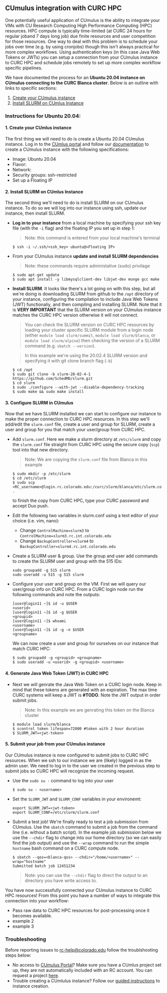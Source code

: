 ## CUmulus integration with CURC HPC 

One potentially useful application of CUmulus is the ability to integrate your VMs with CU Research Computing High Performance Computing (HPC) resources. HPC compute is typically time-limited (at CURC 24 hours for regular joband 7 days long job) due finite resources and user competition for those resources. One way to deal with this problem is to schedule your jobs over time (e.g. by using cronjobs) though this isn't always practical for more complex workflows. Using authentication keys (in this case Java Web Tokens or JWTs) you can setup a connection from your CUmulus instance to CURC HPC and schedule jobs remotely to set up more complex workflow specific pipelines. 

We have documented the process for an **Ubuntu 20.04 instance on CUmulus connecting to the CURC Blanca cluster**. Below is an outline with links to specific sections:
1. [Create your CUmulus instance](link)
2. [Install SLURM on CUmlus Instance](link) 

### Instructions for Ubuntu 20.04:

#### 1. Create your CUmlus instance

The first thing we will need to do is create a Ubuntu 20.04 CUmulus instance. Log in to the [CUmlus portal](link) and follow our [documentation](link) to create a CUmulus instance with the following specifications: 
* Image: Ubuntu 20.04 
* Flavor: 
* Network: 
* Security groups: ssh-restricted
* Set up a Floating IP

#### 2. Install SLURM on CUmlus Instance 
The second thing we'll need to do is install SLURM on our CUmulus instance. To do so we will log into our instance using ssh, update our instance, then install SLURM. 

* **Log in to your instance** from a local machine by specifying your ssh key file (with the `-i` flag) and the floating IP you set up in step 1:
	> Note: this command is entered from your local machine's terminal
	```
	$ ssh -i ~/.ssh/<ssh_key> ubuntu@<Floating IP>
	```
* From your CUmulus instance **update and install SLURM dependencies** 
	> Note: these commands require administative (sudo) privilage
	```
	$ sudo apt-get update
	$ sudo apt install -y libmysqlclient-dev libjwt-dev munge gcc make
	```
* **Install SLURM**. It looks like there's a lot going on with this step, but all we're doing is downloading SLURM from github to the `/opt` directory of your instance, configuring the compilation to include Java Web Tokens (JWT) functionaliy, and then compiling and installing SLURM. Note that it is **VERY IMPORTANT** that the SLURM version on your CUmulus instance matches the CURC HPC version otherwise it will not connect. 

	> You can check the SLURM version on CURC HPC resources by loading your cluster specific SLURM module from a login node (either `module load slurm/summit`, `module load slurm/blanca`, or `module load slurm/alpine`) then checking the version of a SLURM command (e.g. `sbatch --version`). 

	> In this example we're using the 20.02.4 SLURM version and specifying it with git clone branch flag (`-b`)
	```
	$ cd /opt
	$ sudo git clone -b slurm-20-02-4-1 https://github.com/SchedMD/slurm.git
	$ cd slurm
	$ sudo ./configure --with-jwt --disable-dependency-tracking
	$ sudo make && sudo make install
	```

#### 3. Configure SLURM in CUmulus 
Now that we have SLURM installed we can start to configure our instance to make the proper connection to CURC HPC resources. In this step we'll add/edit the `slurm.conf` file, create a user and group for SLURM, create a user and group for you that match your user/group from CURC HPC.  

* Add `slurm.conf`. Here we make a slurm directory at `/etc/slurm` and copy the `slurm.conf` file straight from CURC HPC using the secure copy (`scp`) tool into that new directory.

	> Note: We are copying the `slurm.conf` file from Blanca in this example
	```
	$ sudo mkdir -p /etc/slurm
	$ cd /etc/slurm
	$ sudo scp <RC_username>@login.rc.colorado.edu:/curc/slurm/blanca/etc/slurm.conf . 
	```
	to finish the copy from CURC HPC, type your CURC password and accept Duo push.

* Edit the following two variables in slurm.conf using a text editor of your choice (i.e. vim, nano):
	* Change `ControlMachine=slurm3` to `ControlMachine=slurm3.rc.int.colorado.edu`
	* Change `BackupController=slurm4` to `BackupController=slurm4.rc.int.colorado.edu`

* Create a SLURM user & group. Use the group and user add commands to create the SLURM user and group with the 515 IDs:
	```
	sudo groupadd -g 515 slurm
	sudo useradd -u 515 -g 515 slurm
	```

* Configure your user and group on the VM. First we will query our user/group info on CURC HPC. From a CURC login node run the following commands and note the outputs: 
	```
	[user@login11 ~]$ id -u $USER
	<userid>
	[user@login11 ~]$ id -g $USER
	<groupid>
	[user@login11 ~]$ whoami
	<username>
	[user@login11 ~]$ id -g -n $USER
	<groupname>
	```

	We can now create a user and group for ourselves on our instance that match CURC HPC:
	```
	$ sudo groupadd -g <groupid> <groupname> 
	$ sudo useradd -u <userid> -g <groupid> <username> 
	```

#### 4. Generate Java Web Token (JWT) in CURC HPC  

* Next we will genrate the Java Web Token on a CURC login node. Keep in mind that these tokens are generated with an expiration. The max time CURC systems will keep a JWT is **#TODO**. Note the JWT output in order submit jobs.
	> Note: In this example we are genrating this token on the Blanca cluster 
	```
	$ module load slurm/blanca
	$ scontrol token lifespan=72000 #token with 2 hour duration
	$ SLURM_JWT=<jwt-token>
	```

#### 5. Submit your job from your CUmulus instance 
Our CUmulus instance is now configured to submit jobs to CURC HPC resources. When we ssh to our instance we are (likely) logged in as the admin user. We need to log in to the user we created in the previous step to submit jobs so CURC HPC will recognize the incoming request.

* Use the `sudo su -` command to log into your user 
	```
	$ sudo su - <username> 
	```
* Set the `SLURM_JWT` and `SLURM_CONF` variables in your environemt:
	```
	export SLURM_JWT=<jwt-token>
	export SLURM_CONF=/etc/slurm/slurm.conf
	```
* Submit a test job! We're finally ready to test a job submission from CUmulus. Use the `sbatch` command to submit a job from the command line (i.e. without a batch script). In the example job submission below we use the `--chdir` flag to change into our home directory (so we can easily find the job output) and use the `--wrap` command to run the simple `hostname` bash command on a CURC compute node.

	```
	$ sbatch --qos=<blanca-qos> --chdir="/home/<username>" --wrap="hostname"
	Submitted batch job 12451234
	```
	> Note: you can use the `--chdir` flag to direct the output to an directory you have write access to.

You have now successfully connected your CUmulus instance to CURC HPC resources! From this point you have a number of ways to integrate this connection into your workflow:
* Pass raw data to CURC HPC resources for post-processing once it becomes available.
* example 2
* example 3

### Troubleshooting
Before reporting issues to rc-help@colorado.edu follow the troublshooting steps below:
* No access to [CUmulus Portal](link)? Make sure you have a CUmlus project set up, they are not automatically included with an RC account. You can request a project [here](link). 
* Trouble creating a CUmlulus instance? Follow our [guided instructions](link) to instance creation.
